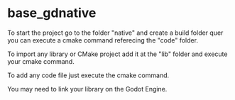 # base_gdnative

To start the project go to the folder "native" and create a build folder quer you can execute a cmake command referecing the "code" folder.

To import any library or CMake project add it at the "lib" folder and execute your cmake command.

To add any code file just execute the cmake command.

You may need to link your library on the Godot Engine.
